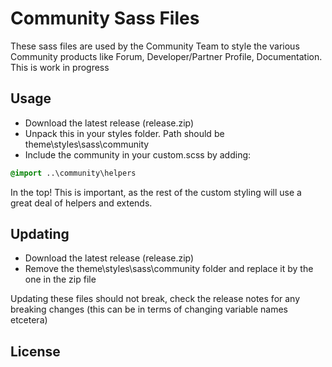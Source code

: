 Community Sass Files
===

These sass files are used by the Community Team to style the various Community products like Forum, Developer/Partner Profile, Documentation. This is work in progress

## Usage

- Download the latest release (release.zip)
- Unpack this in your styles folder. Path should be theme\styles\sass\community
- Include the community in your custom.scss by adding:

```scss
@import ..\community\helpers
```

In the top! This is important, as the rest of the custom styling will use a great deal of helpers and extends.

## Updating

- Download the latest release (release.zip)
- Remove the theme\styles\sass\community folder and replace it by the one in the zip file

Updating these files should not break, check the release notes for any breaking changes (this can be in terms of changing variable names etcetera)

## License
